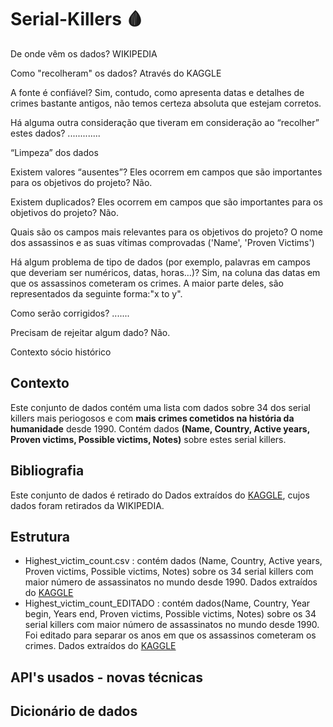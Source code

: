 # Serial-Killers :drop_of_blood:

De onde vêm os dados? WIKIPEDIA

  Como "recolheram" os dados? Através do KAGGLE
  
  A fonte é confiável? Sim, contudo, como apresenta datas e detalhes de crimes bastante antigos, não temos certeza absoluta que estejam corretos. 
  
  Há alguma outra consideração que tiveram em consideração ao “recolher” estes dados? .............
  
  
“Limpeza” dos dados

  Existem valores “ausentes”? Eles ocorrem em campos que são importantes para os objetivos do projeto? Não.
  
  Existem duplicados? Eles ocorrem em campos que são importantes para os objetivos do projeto? Não.
  
  Quais são os campos mais relevantes para os objetivos do projeto? O nome dos assassinos e as suas vítimas comprovadas ('Name', 'Proven Victims')
  
  Há algum problema de tipo de dados (por exemplo, palavras em campos que deveriam ser numéricos, datas, horas…)? Sim, na coluna das datas em que os assassinos cometeram os crimes. A maior parte deles, são representados da seguinte forma:"x to y".
  
  Como serão corrigidos? .......
  
  Precisam de rejeitar algum dado? Não.
  
  
Contexto sócio histórico

## Contexto

Este conjunto de dados contém uma lista com dados sobre 34 dos serial killers mais periogosos e com **mais crimes cometidos na história da humanidade** desde 1990.
Contém dados **(Name, Country, Active years, Proven victims, Possible victims, Notes)** sobre estes serial killers.

## Bibliografia

Este conjunto de dados é retirado do Dados extraídos do [KAGGLE](https://www.kaggle.com/datasets/vesuvius13/serial-killers-dataset), cujos dados foram retirados da WIKIPEDIA.

## Estrutura

- Highest_victim_count.csv : contém dados (Name, Country, Active years, Proven victims, Possible victims, Notes) sobre os 34 serial killers com maior número de assassinatos no mundo desde 1990. Dados extraídos do [KAGGLE](https://www.kaggle.com/datasets/vesuvius13/serial-killers-dataset)
- Highest_victim_count_EDITADO : contém dados(Name, Country, Year begin, Years end, Proven victims, Possible victims, Notes) sobre os 34 serial killers com maior número de assassinatos no mundo desde 1990. Foi editado para separar os anos em que os assassinos cometeram os crimes. Dados extraídos do [KAGGLE](https://www.kaggle.com/datasets/vesuvius13/serial-killers-dataset)

## API's usados - novas técnicas

## Dicionário de dados

